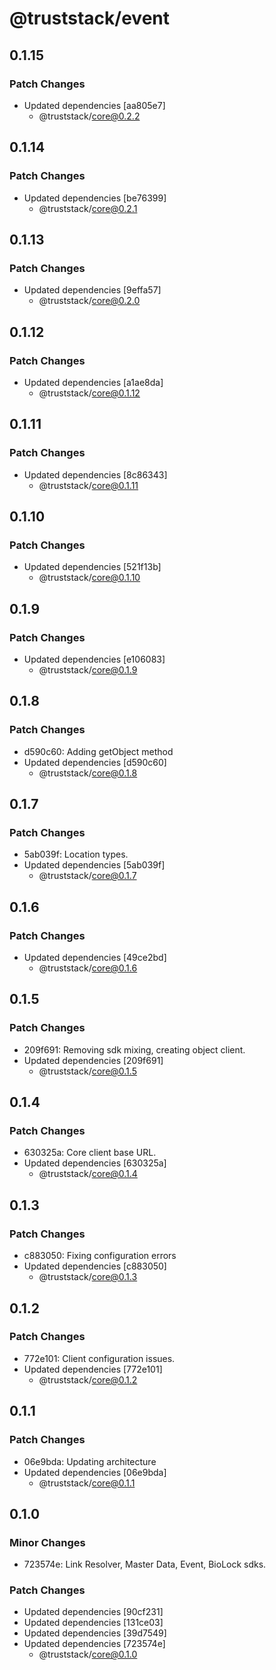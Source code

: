 # @truststack/event

## 0.1.15

### Patch Changes

- Updated dependencies [aa805e7]
  - @truststack/core@0.2.2

## 0.1.14

### Patch Changes

- Updated dependencies [be76399]
  - @truststack/core@0.2.1

## 0.1.13

### Patch Changes

- Updated dependencies [9effa57]
  - @truststack/core@0.2.0

## 0.1.12

### Patch Changes

- Updated dependencies [a1ae8da]
  - @truststack/core@0.1.12

## 0.1.11

### Patch Changes

- Updated dependencies [8c86343]
  - @truststack/core@0.1.11

## 0.1.10

### Patch Changes

- Updated dependencies [521f13b]
  - @truststack/core@0.1.10

## 0.1.9

### Patch Changes

- Updated dependencies [e106083]
  - @truststack/core@0.1.9

## 0.1.8

### Patch Changes

- d590c60: Adding getObject method
- Updated dependencies [d590c60]
  - @truststack/core@0.1.8

## 0.1.7

### Patch Changes

- 5ab039f: Location types.
- Updated dependencies [5ab039f]
  - @truststack/core@0.1.7

## 0.1.6

### Patch Changes

- Updated dependencies [49ce2bd]
  - @truststack/core@0.1.6

## 0.1.5

### Patch Changes

- 209f691: Removing sdk mixing, creating object client.
- Updated dependencies [209f691]
  - @truststack/core@0.1.5

## 0.1.4

### Patch Changes

- 630325a: Core client base URL.
- Updated dependencies [630325a]
  - @truststack/core@0.1.4

## 0.1.3

### Patch Changes

- c883050: Fixing configuration errors
- Updated dependencies [c883050]
  - @truststack/core@0.1.3

## 0.1.2

### Patch Changes

- 772e101: Client configuration issues.
- Updated dependencies [772e101]
  - @truststack/core@0.1.2

## 0.1.1

### Patch Changes

- 06e9bda: Updating architecture
- Updated dependencies [06e9bda]
  - @truststack/core@0.1.1

## 0.1.0

### Minor Changes

- 723574e: Link Resolver, Master Data, Event, BioLock sdks.

### Patch Changes

- Updated dependencies [90cf231]
- Updated dependencies [131ce03]
- Updated dependencies [39d7549]
- Updated dependencies [723574e]
  - @truststack/core@0.1.0
